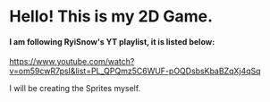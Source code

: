 # Hello! This is my 2D Game.
#### I am following RyiSnow's YT playlist, it is listed below:
https://www.youtube.com/watch?v=om59cwR7psI&list=PL_QPQmz5C6WUF-pOQDsbsKbaBZqXj4qSq

I will be creating the Sprites myself.